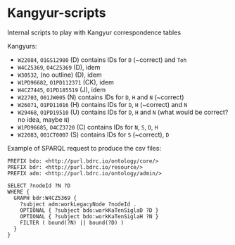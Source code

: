 # Kangyur-scripts
Internal scripts to play with Kangyur correspondence tables

Kangyurs:

- `W22084`, `O1GS12980` (D) contains IDs for `D` (~correct) and `Toh`
- `W4CZ5369`, `O4CZ5369` (D), idem
- `W30532`, (no outline) (D), idem
- `W1PD96682`, `O1PD112371` (CK), idem
- `W4CZ7445`, `O1PD185519` (J), idem
- `W22703`, `O01JW005` (N) contains IDs for `D`, `H` and `N` (~correct)
- `W26071`, `O1PD11016` (H) contains IDs for `D`, `H` (~correct) and `N`
- `W29468`, `O1PD19510` (U) contains IDs for `D`, `H` and `N` (what would be correct? no idea, maybe `N`)
- `W1PD96685`, `O4CZ3720` (C) contains IDs for `N`, `S`, `D`, `H`
- `W22083`, `O01CT0007` (S) contains IDs for `S` (~correct), `D`



Example of SPARQL request to produce the csv files:

```
PREFIX bdo: <http://purl.bdrc.io/ontology/core/>
PREFIX bdr: <http://purl.bdrc.io/resource/>
PREFIX adm: <http://purl.bdrc.io/ontology/admin/>

SELECT ?nodeId ?N ?D
WHERE {
  GRAPH bdr:W4CZ5369 {
  	?subject adm:workLegacyNode ?nodeId .
  	OPTIONAL { ?subject bdo:workKaTenSiglaD ?D }
  	OPTIONAL { ?subject bdo:workKaTenSiglaH ?N }
  	FILTER ( bound(?N) || bound(?D) )
  }
}
```

